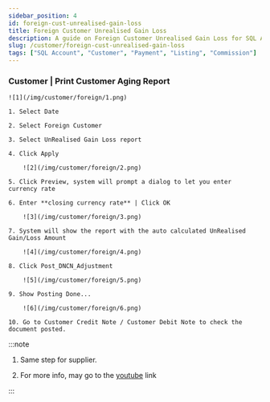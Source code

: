 ```yaml
---
sidebar_position: 4
id: foreign-cust-unrealised-gain-loss
title: Foreign Customer Unrealised Gain Loss
description: A guide on Foreign Customer Unrealised Gain Loss for SQL Account
slug: /customer/foreign-cust-unrealised-gain-loss
tags: ["SQL Account", "Customer", "Payment", "Listing", "Commission"]
---
```


### Customer | Print Customer Aging Report

    ![1](/img/customer/foreign/1.png)

    1. Select Date

    2. Select Foreign Customer

    3. Select UnRealised Gain Loss report

    4. Click Apply

        ![2](/img/customer/foreign/2.png)

    5. Click Preview, system will prompt a dialog to let you enter currency rate

    6. Enter **closing currency rate** | Click OK

        ![3](/img/customer/foreign/3.png)

    7. System will show the report with the auto calculated UnRealised Gain/Loss Amount

        ![4](/img/customer/foreign/4.png)

    8. Click Post_DNCN_Adjustment

        ![5](/img/customer/foreign/5.png)

    9. Show Posting Done...

        ![6](/img/customer/foreign/6.png)

    10. Go to Customer Credit Note / Customer Debit Note to check the document posted.

:::note

1. Same step for supplier.

2. For more info, may go to the [youtube](https://www.youtube.com/watch?v=PnLYx8ophIQ) link

:::
